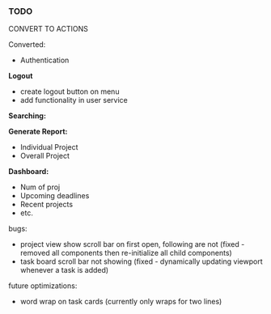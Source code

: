 ### TODO

CONVERT TO ACTIONS

Converted:
- Authentication




**Logout**
- create logout button on menu
- add functionality in user service

**Searching:**

**Generate Report:**
- Individual Project
- Overall Project

**Dashboard:**
- Num of proj
- Upcoming deadlines
- Recent projects
- etc.

bugs:
- project view show scroll bar on first open, following are not (fixed - removed all components then re-initialize all child components)
- task board scroll bar not showing (fixed - dynamically updating viewport whenever a task is added)

future optimizations:
- word wrap on task cards (currently only wraps for two lines)